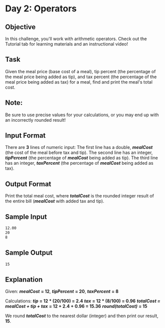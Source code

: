 # Day 2: Operators

## Objective 
In this challenge, you'll work with arithmetic operators. Check out the Tutorial tab for learning materials and an instructional video!

## Task 
Given the meal price (base cost of a meal), tip percent (the percentage of the meal price being added as tip), and tax percent (the percentage of the meal price being added as tax) for a meal, find and print the meal's total cost.

## Note: 
Be sure to use precise values for your calculations, or you may end up with an incorrectly rounded result!

## Input Format

There are **3** lines of numeric input: 
The first line has a double, **_mealCost_** (the cost of the meal before tax and tip). 
The second line has an integer, **_tipPercent_** (the percentage of **_mealCost_** being added as tip). 
The third line has an integer, **_taxPercent_** (the percentage of **_mealCost_** being added as tax).

## Output Format

Print the total meal cost, where **_totalCost_** is the rounded integer result of the entire bill (**_mealCost_** with added tax and tip).

## Sample Input

```bash
12.00
20
8
```

## Sample Output

```bash
15
```

## Explanation

Given: 
**_mealCost_** **= 12**, **_tipPercent_** **= 20**, **_taxPercent_** **= 8**

Calculations: 
**_tip_** **= 12 * (20/100) = 2.4**
**_tax_** **= 12 * (8/100) = 0.96**
**_totalCost = mealCost + tip + tax_** **= 12 + 2.4 + 0.96 = 15.36**
**_round(totalCost)_** **= 15** 
 

We round **_totalCost_** to the nearest dollar (integer) and then print our result, **15**.